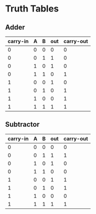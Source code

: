 # Truth Tables
## Adder

| carry-in | A   | B   | out | carry-out |
| -------- | --- | --- | --- | --------- |
| 0        | 0   | 0   | 0   | 0         |
| 0        | 0   | 1   | 1   | 0         |
| 0        | 1   | 0   | 1   | 0         |
| 0        | 1   | 1   | 0   | 1         |
| 1        | 0   | 0   | 1   | 0         |
| 1        | 0   | 1   | 0   | 1         |
| 1        | 1   | 0   | 0   | 1         |
| 1        | 1   | 1   | 1   | 1         |
## Subtractor
| carry-in | A   | B   | out | carry-out |
| -------- | --- | --- | --- | --------- |
| 0        | 0   | 0   | 0   | 0         |
| 0        | 0   | 1   | 1   | 1         |
| 0        | 1   | 0   | 1   | 0         |
| 0        | 1   | 1   | 0   | 0         |
| 1        | 0   | 0   | 1   | 1         |
| 1        | 0   | 1   | 0   | 1         |
| 1        | 1   | 0   | 0   | 0         |
| 1        | 1   | 1   | 1   | 1         |
